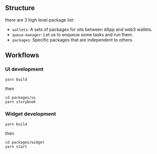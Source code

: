 ## Structure

there are 3 high level package list:

- `wallets`: A sets of packages for sits between dApp and web3 wallets.
- `queue-manager`: Let us to enqueue some tasks and run them.
- `packages`: Specific packages that are independent to others.

## Workflows

### UI development

```
yarn build
```

then 

```
cd packages/ui
yarn storybook
```

### Widget development

```
yarn build
```

then 

```
cd packages/widget
yarn start
```
